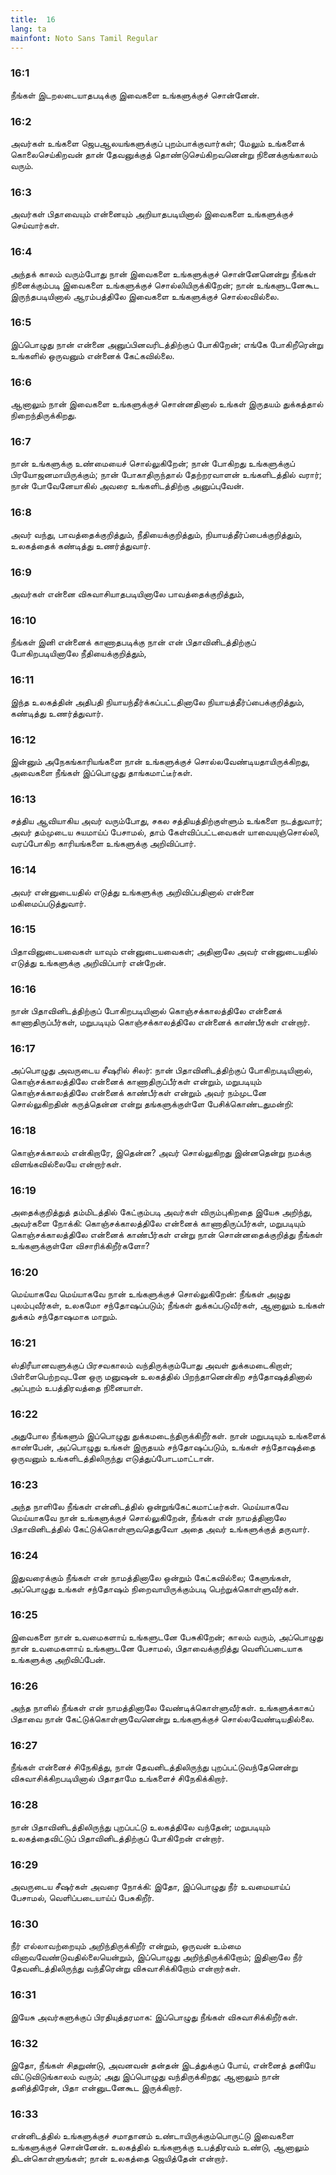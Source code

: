 ```yaml
---
title:  16
lang: ta
mainfont: Noto Sans Tamil Regular
---
```


###  16:1

நீங்கள் இடறலடையாதபடிக்கு இவைகளை உங்களுக்குச் சொன்னேன்.

###  16:2

அவர்கள் உங்களை ஜெபஆலயங்களுக்குப் புறம்பாக்குவார்கள்; மேலும் உங்களைக் கொலைசெய்கிறவன் தான் தேவனுக்குத் தொண்டுசெய்கிறவனென்று நினைக்குங்காலம் வரும்.

###  16:3

அவர்கள் பிதாவையும் என்னையும் அறியாதபடியினால் இவைகளை உங்களுக்குச் செய்வார்கள்.

###  16:4

அந்தக் காலம் வரும்போது நான் இவைகளை உங்களுக்குச் சொன்னேனென்று நீங்கள் நினைக்கும்படி இவைகளை உங்களுக்குச் சொல்லியிருக்கிறேன்; நான் உங்களுடனேகூட இருந்தபடியினால் ஆரம்பத்திலே இவைகளை உங்களுக்குச் சொல்லவில்லை.

###  16:5

இப்பொழுது நான் என்னை அனுப்பினவரிடத்திற்குப் போகிறேன்; எங்கே போகிறீரென்று உங்களில் ஒருவனும் என்னைக் கேட்கவில்லை.

###  16:6

ஆனாலும் நான் இவைகளை உங்களுக்குச் சொன்னதினால் உங்கள் இருதயம் துக்கத்தால் நிறைந்திருக்கிறது.

###  16:7

நான் உங்களுக்கு உண்மையைச் சொல்லுகிறேன்; நான் போகிறது உங்களுக்குப் பிரயோஜனமாயிருக்கும்; நான் போகாதிருந்தால் தேற்றரவாளன் உங்களிடத்தில் வரார்; நான் போவேனேயாகில் அவரை உங்களிடத்திற்கு அனுப்புவேன்.

###  16:8

அவர் வந்து, பாவத்தைக்குறித்தும், நீதியைக்குறித்தும், நியாயத்தீர்ப்பைக்குறித்தும், உலகத்தைக் கண்டித்து உணர்த்துவார்.

###  16:9

அவர்கள் என்னை விசுவாசியாதபடியினாலே பாவத்தைக்குறித்தும்,

###  16:10

நீங்கள் இனி என்னைக் காணாதபடிக்கு நான் என் பிதாவினிடத்திற்குப் போகிறபடியினாலே நீதியைக்குறித்தும்,

###  16:11

இந்த உலகத்தின் அதிபதி நியாயந்தீர்க்கப்பட்டதினாலே நியாயத்தீர்ப்பைக்குறித்தும், கண்டித்து உணர்த்துவார்.

###  16:12

இன்னும் அநேகங்காரியங்களை நான் உங்களுக்குச் சொல்லவேண்டியதாயிருக்கிறது, அவைகளை நீங்கள் இப்பொழுது தாங்கமாட்டீர்கள்.

###  16:13

சத்திய ஆவியாகிய அவர் வரும்போது, சகல சத்தியத்திற்குள்ளும் உங்களை நடத்துவார்; அவர் தம்முடைய சுயமாய்ப் பேசாமல், தாம் கேள்விப்பட்டவைகள் யாவையுஞ்சொல்லி, வரப்போகிற காரியங்களை உங்களுக்கு அறிவிப்பார்.

###  16:14

அவர் என்னுடையதில் எடுத்து உங்களுக்கு அறிவிப்பதினால் என்னை மகிமைப்படுத்துவார்.

###  16:15

பிதாவினுடையவைகள் யாவும் என்னுடையவைகள்; அதினாலே அவர் என்னுடையதில் எடுத்து உங்களுக்கு அறிவிப்பார் என்றேன்.

###  16:16

நான் பிதாவினிடத்திற்குப் போகிறபடியினால் கொஞ்சக்காலத்திலே என்னைக் காணாதிருப்பீர்கள், மறுபடியும் கொஞ்சக்காலத்திலே என்னைக் காண்பீர்கள் என்றார்.

###  16:17

அப்பொழுது அவருடைய சீஷரில் சிலர்: நான் பிதாவினிடத்திற்குப் போகிறபடியினால், கொஞ்சக்காலத்திலே என்னைக் காணாதிருப்பீர்கள் என்றும், மறுபடியும் கொஞ்சக்காலத்திலே என்னைக் காண்பீர்கள் என்றும் அவர் நம்முடனே சொல்லுகிறதின் கருத்தென்ன என்று தங்களுக்குள்ளே பேசிக்கொண்டதுமன்றி:

###  16:18

கொஞ்சக்காலம் என்கிறாரே, இதென்ன? அவர் சொல்லுகிறது இன்னதென்று நமக்கு விளங்கவில்லையே என்றார்கள்.

###  16:19

அதைக்குறித்துத் தம்மிடத்தில் கேட்கும்படி அவர்கள் விரும்புகிறதை இயேசு அறிந்து, அவர்களை நோக்கி: கொஞ்சக்காலத்திலே என்னைக் காணாதிருப்பீர்கள், மறுபடியும் கொஞ்சக்காலத்திலே என்னைக் காண்பீர்கள் என்று நான் சொன்னதைக்குறித்து நீங்கள் உங்களுக்குள்ளே விசாரிக்கிறீர்களோ?

###  16:20

மெய்யாகவே மெய்யாகவே நான் உங்களுக்குச் சொல்லுகிறேன்: நீங்கள் அழுது புலம்புவீர்கள், உலகமோ சந்தோஷப்படும்; நீங்கள் துக்கப்படுவீர்கள், ஆனாலும் உங்கள் துக்கம் சந்தோஷமாக மாறும்.

###  16:21

ஸ்திரீயானவளுக்குப் பிரசவகாலம் வந்திருக்கும்போது அவள் துக்கமடைகிறாள்; பிள்ளைபெற்றவுடனே ஒரு மனுஷன் உலகத்தில் பிறந்தானென்கிற சந்தோஷத்தினால் அப்புறம் உபத்திரவத்தை நினையாள்.

###  16:22

அதுபோல நீங்களும் இப்பொழுது துக்கமடைந்திருக்கிறீர்கள். நான் மறுபடியும் உங்களைக் காண்பேன், அப்பொழுது உங்கள் இருதயம் சந்தோஷப்படும், உங்கள் சந்தோஷத்தை ஒருவனும் உங்களிடத்திலிருந்து எடுத்துப்போடமாட்டான்.

###  16:23

அந்த நாளிலே நீங்கள் என்னிடத்தில் ஒன்றுங்கேட்கமாட்டீர்கள். மெய்யாகவே மெய்யாகவே நான் உங்களுக்குச் சொல்லுகிறேன், நீங்கள் என் நாமத்தினாலே பிதாவினிடத்தில் கேட்டுக்கொள்ளுவதெதுவோ அதை அவர் உங்களுக்குத் தருவார்.

###  16:24

இதுவரைக்கும் நீங்கள் என் நாமத்தினாலே ஒன்றும் கேட்கவில்லை; கேளுங்கள், அப்பொழுது உங்கள் சந்தோஷம் நிறைவாயிருக்கும்படி பெற்றுக்கொள்ளுவீர்கள்.

###  16:25

இவைகளை நான் உவமைகளாய் உங்களுடனே பேசுகிறேன்; காலம் வரும், அப்பொழுது நான் உவமைகளாய் உங்களுடனே பேசாமல், பிதாவைக்குறித்து வெளிப்படையாக உங்களுக்கு அறிவிப்பேன்.

###  16:26

அந்த நாளில் நீங்கள் என் நாமத்தினாலே வேண்டிக்கொள்ளுவீர்கள். உங்களுக்காகப் பிதாவை நான் கேட்டுக்கொள்ளுவேனென்று உங்களுக்குச் சொல்லவேண்டியதில்லை.

###  16:27

நீங்கள் என்னைச் சிநேகித்து, நான் தேவனிடத்திலிருந்து புறப்பட்டுவந்தேனென்று விசுவாசிக்கிறபடியினால் பிதாதாமே உங்களைச் சிநேகிக்கிறார்.

###  16:28

நான் பிதாவினிடத்திலிருந்து புறப்பட்டு உலகத்திலே வந்தேன்; மறுபடியும் உலகத்தைவிட்டுப் பிதாவினிடத்திற்குப் போகிறேன் என்றார்.

###  16:29

அவருடைய சீஷர்கள் அவரை நோக்கி: இதோ, இப்பொழுது நீர் உவமையாய்ப் பேசாமல், வெளிப்படையாய்ப் பேசுகிறீர்.

###  16:30

நீர் எல்லாவற்றையும் அறிந்திருக்கிறீர் என்றும், ஒருவன் உம்மை வினாவவேண்டுவதில்லையென்றும், இப்பொழுது அறிந்திருக்கிறோம்; இதினாலே நீர் தேவனிடத்திலிருந்து வந்தீரென்று விசுவாசிக்கிறோம் என்றார்கள்.

###  16:31

இயேசு அவர்களுக்குப் பிரதியுத்தரமாக: இப்பொழுது நீங்கள் விசுவாசிக்கிறீர்கள்.

###  16:32

இதோ, நீங்கள் சிதறுண்டு, அவனவன் தன்தன் இடத்துக்குப் போய், என்னைத் தனியே விட்டுவிடுங்காலம் வரும்; அது இப்பொழுது வந்திருக்கிறது; ஆனாலும் நான் தனித்திரேன், பிதா என்னுடனேகூட இருக்கிறார்.

###  16:33

என்னிடத்தில் உங்களுக்குச் சமாதானம் உண்டாயிருக்கும்பொருட்டு இவைகளை உங்களுக்குச் சொன்னேன். உலகத்தில் உங்களுக்கு உபத்திரவம் உண்டு, ஆனாலும் திடன்கொள்ளுங்கள்; நான் உலகத்தை ஜெயித்தேன் என்றார்.

